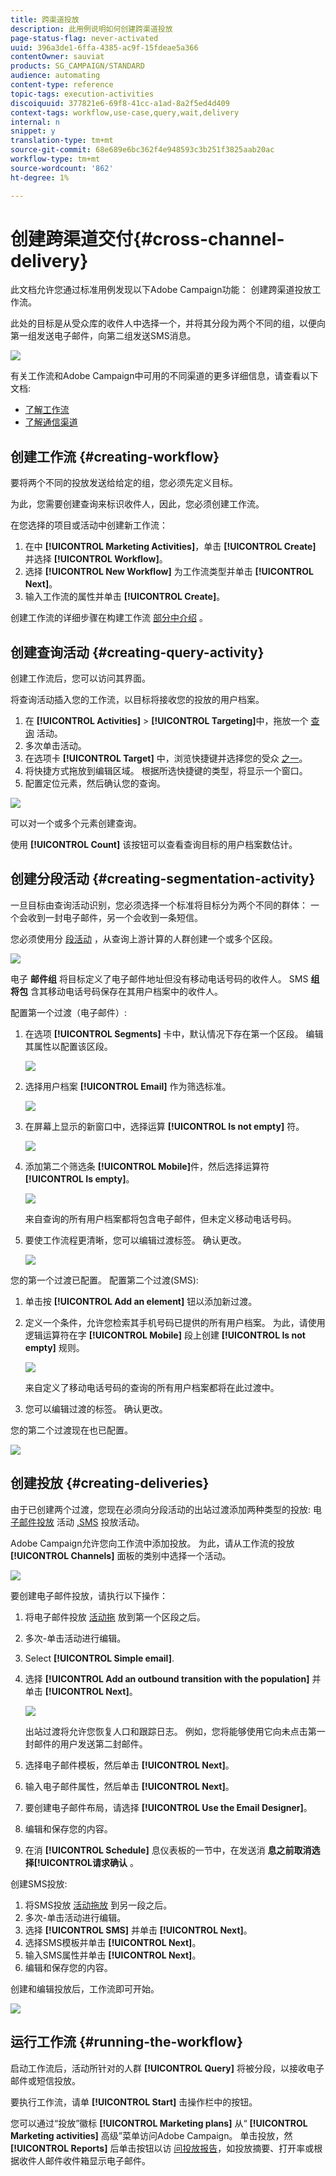 ```yaml
---
title: 跨渠道投放
description: 此用例说明如何创建跨渠道投放
page-status-flag: never-activated
uuid: 396a3de1-6ffa-4385-ac9f-15fdeae5a366
contentOwner: sauviat
products: SG_CAMPAIGN/STANDARD
audience: automating
content-type: reference
topic-tags: execution-activities
discoiquuid: 377821e6-69f8-41cc-a1ad-8a2f5ed4d409
context-tags: workflow,use-case,query,wait,delivery
internal: n
snippet: y
translation-type: tm+mt
source-git-commit: 68e689e6bc362f4e948593c3b251f3825aab20ac
workflow-type: tm+mt
source-wordcount: '862'
ht-degree: 1%

---
```



# 创建跨渠道交付{#cross-channel-delivery}

此文档允许您通过标准用例发现以下Adobe Campaign功能： 创建跨渠道投放工作流。

此处的目标是从受众库的收件人中选择一个，并将其分段为两个不同的组，以便向第一组发送电子邮件，向第二组发送SMS消息。

![](assets/wkf_segment_overview.png)

有关工作流和Adobe Campaign中可用的不同渠道的更多详细信息，请查看以下文档:

* [了解工作流](../../automating/using/get-started-workflows.md)
* [了解通信渠道](../../channels/using/get-started-communication-channels.md)

## 创建工作流 {#creating-workflow}

要将两个不同的投放发送给给定的组，您必须先定义目标。

为此，您需要创建查询来标识收件人，因此，您必须创建工作流。

在您选择的项目或活动中创建新工作流：

1. 在中 **[!UICONTROL Marketing Activities]**，单击 **[!UICONTROL Create]** 并选择 **[!UICONTROL Workflow]**。
1. 选择 **[!UICONTROL New Workflow]** 为工作流类型并单击 **[!UICONTROL Next]**。
1. 输入工作流的属性并单击 **[!UICONTROL Create]**。

创建工作流的详细步骤在构建工作流 [部分中介绍](../../automating/using/building-a-workflow.md) 。

## 创建查询活动 {#creating-query-activity}

创建工作流后，您可以访问其界面。

将查询活动插入您的工作流，以目标将接收您的投放的用户档案。

1. 在 **[!UICONTROL Activities]** > **[!UICONTROL Targeting]**&#x200B;中，拖放一个 [查询](../../automating/using/query.md) 活动。
1. 多次单击活动。
1. 在选项卡 **[!UICONTROL Target]** 中，浏览快捷键并选择您的受众 [之一](../../audiences/using/about-audiences.md)。
1. 将快捷方式拖放到编辑区域。 根据所选快捷键的类型，将显示一个窗口。
1. 配置定位元素，然后确认您的查询。

![](assets/wkf_segment_query.png)

可以对一个或多个元素创建查询。

使用 **[!UICONTROL Count]** 该按钮可以查看查询目标的用户档案数估计。

## 创建分段活动 {#creating-segmentation-activity}

一旦目标由查询活动识别，您必须选择一个标准将目标分为两个不同的群体： 一个会收到一封电子邮件，另一个会收到一条短信。

您必须使用分 [段活动](../../automating/using/segmentation.md) ，从查询上游计算的人群创建一个或多个区段。

![](assets/wkf_segment_activity.png)

电子 **邮件组** 将目标定义了电子邮件地址但没有移动电话号码的收件人。 SMS **组将包** 含其移动电话号码保存在其用户档案中的收件人。

配置第一个过渡（电子邮件）:

1. 在选项 **[!UICONTROL Segments]** 卡中，默认情况下存在第一个区段。 编辑其属性以配置该区段。

   ![](assets/wkf_segment_properties.png)

1. 选择用户档案 **[!UICONTROL Email]** 作为筛选标准。

   ![](assets/wkf_segment_email.png)

1. 在屏幕上显示的新窗口中，选择运算 **[!UICONTROL Is not empty]** 符。

   ![](assets/wkf_segment_email_not_empty.png)

1. 添加第二个筛选条 **[!UICONTROL Mobile]**&#x200B;件，然后选择运算符 **[!UICONTROL Is empty]**。

   ![](assets/wkf_segment_mobile_empty.png)

   来自查询的所有用户档案都将包含电子邮件，但未定义移动电话号码。

1. 要使工作流程更清晰，您可以编辑过渡标签。 确认更改。

   ![](assets/wkf_segment_transition_label.png)

您的第一个过渡已配置。 配置第二个过渡(SMS):

1. 单击按 **[!UICONTROL Add an element]** 钮以添加新过渡。
1. 定义一个条件，允许您检索其手机号码已提供的所有用户档案。 为此，请使用逻辑运算符在字 **[!UICONTROL Mobile]** 段上创建 **[!UICONTROL Is not empty]** 规则。

   ![](assets/wkf_segment_mobile_not_empty.png)

   来自定义了移动电话号码的查询的所有用户档案都将在此过渡中。

1. 您可以编辑过渡的标签。 确认更改。

您的第二个过渡现在也已配置。

![](assets/wkf_segment_transitions.png)

## 创建投放 {#creating-deliveries}

由于已创建两个过渡，您现在必须向分段活动的出站过渡添加两种类型的投放: 电 [子邮件投放](../../automating/using/email-delivery.md) 活动 [,SMS](../../automating/using/sms-delivery.md) 投放活动。

Adobe Campaign允许您向工作流中添加投放。 为此，请从工作流的投放 **[!UICONTROL Channels]** 面板的类别中选择一个活动。

![](assets/wkf_segment_deliveries1.png)

要创建电子邮件投放，请执行以下操作：

1. 将电子邮件投放 [活动拖](../../automating/using/email-delivery.md) 放到第一个区段之后。
1. 多次-单击活动进行编辑。
1. Select **[!UICONTROL Simple email]**.
1. 选择 **[!UICONTROL Add an outbound transition with the population]** 并单击 **[!UICONTROL Next]**。

   ![](assets/wkf_segment_deliveries2.png)

   出站过渡将允许您恢复人口和跟踪日志。 例如，您将能够使用它向未点击第一封邮件的用户发送第二封邮件。

1. 选择电子邮件模板，然后单击 **[!UICONTROL Next]**。
1. 输入电子邮件属性，然后单击 **[!UICONTROL Next]**。
1. 要创建电子邮件布局，请选择 **[!UICONTROL Use the Email Designer]**。
1. 编辑和保存您的内容。
1. 在消 **[!UICONTROL Schedule]** 息仪表板的一节中，在发送消 **息之前取消选择[!UICONTROL请求确认** 。

创建SMS投放:

1. 将SMS投放 [活动拖放](../../automating/using/sms-delivery.md) 到另一段之后。
1. 多次-单击活动进行编辑。
1. 选择 **[!UICONTROL SMS]** 并单击 **[!UICONTROL Next]**。
1. 选择SMS模板并单击 **[!UICONTROL Next]**。
1. 输入SMS属性并单击 **[!UICONTROL Next]**。
1. 编辑和保存您的内容。

创建和编辑投放后，工作流即可开始。

![](assets/wkf_segment_deliveries.png)

## 运行工作流 {#running-the-workflow}

启动工作流后，活动所针对的人群 **[!UICONTROL Query]** 将被分段，以接收电子邮件或短信投放。

要执行工作流，请单 **[!UICONTROL Start]** 击操作栏中的按钮。

您可以通过“投放”徽标 **[!UICONTROL Marketing plans]** 从“ **[!UICONTROL Marketing activities]** 高级”菜单访问Adobe Campaign。 单击投放，然 **[!UICONTROL Reports]** 后单击按钮以访 [问投放报告](../../reporting/using/about-dynamic-reports.md#accessing-dynamic-reports)，如投放摘要、打开率或根据收件人邮件收件箱显示电子邮件。

